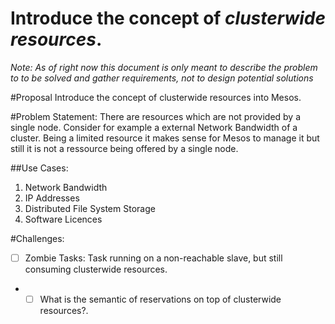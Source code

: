 # Introduce the concept of *clusterwide resources*.
*Note: As of right now this document is only meant to describe the problem to to be solved and gather requirements, not to design potential solutions* 

#Proposal
Introduce the concept of clusterwide resources into Mesos.

#Problem Statement:
There are resources which are not provided by a single node. Consider for example a external Network Bandwidth of a cluster. Being a limited resource it makes sense for Mesos to manage it but still it is not a ressource being offered by a single node.

##Use Cases:
1. Network Bandwidth
2. IP Addresses
2. Distributed File System Storage
3. Software Licences


#Challenges:
- [ ] Zombie Tasks: Task running on a non-reachable slave, but still consuming clusterwide resources.
- - [ ] What is the semantic of reservations on top of clusterwide resources?.

<!---
#Potential Solutions:
- introduce a virtual node representing the cluster and offering these clusterwide resources. 
-->
